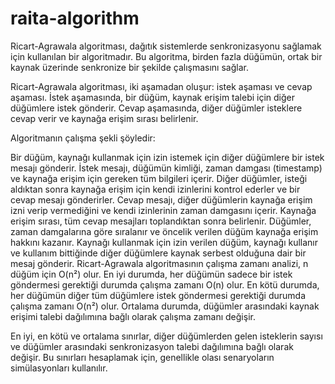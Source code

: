 # raita-algorithm
Ricart-Agrawala algoritması, dağıtık sistemlerde senkronizasyonu sağlamak için kullanılan bir algoritmadır. Bu algoritma, birden fazla düğümün, ortak bir kaynak üzerinde senkronize bir şekilde çalışmasını sağlar.

Ricart-Agrawala algoritması, iki aşamadan oluşur: istek aşaması ve cevap aşaması. İstek aşamasında, bir düğüm, kaynak erişim talebi için diğer düğümlere istek gönderir. Cevap aşamasında, diğer düğümler isteklere cevap verir ve kaynağa erişim sırası belirlenir.

Algoritmanın çalışma şekli şöyledir:

Bir düğüm, kaynağı kullanmak için izin istemek için diğer düğümlere bir istek mesajı gönderir. İstek mesajı, düğümün kimliği, zaman damgası (timestamp) ve kaynağa erişim için gereken tüm bilgileri içerir.
Diğer düğümler, isteği aldıktan sonra kaynağa erişim için kendi izinlerini kontrol ederler ve bir cevap mesajı gönderirler. Cevap mesajı, diğer düğümlerin kaynağa erişim izni verip vermediğini ve kendi izinlerinin zaman damgasını içerir.
Kaynağa erişim sırası, tüm cevap mesajları toplandıktan sonra belirlenir. Düğümler, zaman damgalarına göre sıralanır ve öncelik verilen düğüm kaynağa erişim hakkını kazanır.
Kaynağı kullanmak için izin verilen düğüm, kaynağı kullanır ve kullanım bittiğinde diğer düğümlere kaynak serbest olduğuna dair bir mesaj gönderir.
Ricart-Agrawala algoritmasının çalışma zamanı analizi, n düğüm için O(n²) olur. En iyi durumda, her düğümün sadece bir istek göndermesi gerektiği durumda çalışma zamanı O(n) olur. En kötü durumda, her düğümün diğer tüm düğümlere istek göndermesi gerektiği durumda çalışma zamanı O(n²) olur. Ortalama durumda, düğümler arasındaki kaynak erişimi talebi dağılımına bağlı olarak çalışma zamanı değişir.

En iyi, en kötü ve ortalama sınırlar, diğer düğümlerden gelen isteklerin sayısı ve düğümler arasındaki senkronizasyon talebi dağılımına bağlı olarak değişir. Bu sınırları hesaplamak için, genellikle olası senaryoların simülasyonları kullanılır.
